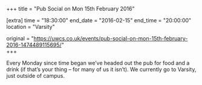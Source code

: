 +++
title = "Pub Social on Mon 15th February 2016"

[extra]
time = "18:30:00"
end_date = "2016-02-15"
end_time = "20:00:00"
location = "Varsity"

original = "https://uwcs.co.uk/events/pub-social-on-mon-15th-february-2016-1474489115695/"    
+++

Every Monday since time began we’ve headed out the pub for food and a drink (if that’s your thing – for many of us it isn’t). We currently go to Varsity, just outside of campus.

